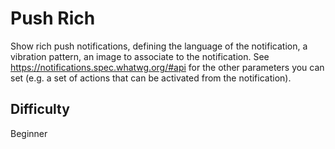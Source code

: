 # Push Rich

Show rich push notifications, defining the language of the notification, a vibration pattern, an image to associate to the notification. See https://notifications.spec.whatwg.org/#api for the other parameters you can set (e.g. a set of actions that can be activated from the notification).

## Difficulty
Beginner
